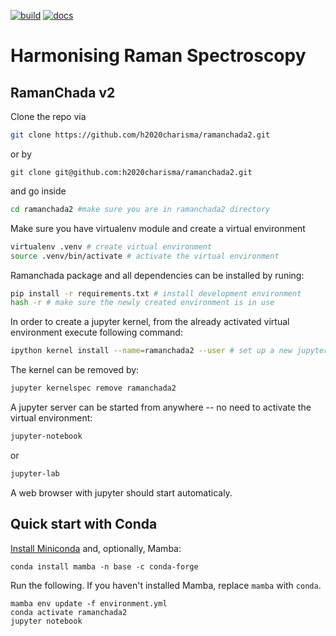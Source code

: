 [![build](https://github.com/h2020charisma/ramanchada2/workflows/build/badge.svg)](https://github.com/h2020charisma/ramanchada2/actions/workflows/build.yml)
[![docs](https://github.com/h2020charisma/ramanchada2/workflows/docs/badge.svg)](https://h2020charisma.github.io/ramanchada2/index.html)

Harmonising Raman Spectroscopy
==============================

RamanChada v2
--------------

Clone the repo via
```bash
git clone https://github.com/h2020charisma/ramanchada2.git
```
or by
```
git clone git@github.com:h2020charisma/ramanchada2.git
```


and go inside
```bash
cd ramanchada2 #make sure you are in ramanchada2 directory
```

Make sure you have virtualenv module and create a virtual environment
```bash
virtualenv .venv # create virtual environment
source .venv/bin/activate # activate the virtual environment
```

Ramanchada package and all dependencies can be installed by runing:

```bash
pip install -r requirements.txt # install development environment
hash -r # make sure the newly created environment is in use
```

In order to create a jupyter kernel, from the already activated virtual environment execute following command:

```bash
ipython kernel install --name=ramanchada2 --user # set up a new jupyter kernel
```

The kernel can be removed by:
```bash
jupyter kernelspec remove ramanchada2
```

A jupyter server can be started from anywhere -- no need to activate the virtual environment:
```bash
jupyter-notebook
```
or
```bash
jupyter-lab
```

A web browser with jupyter should start automaticaly.


## Quick start with Conda

[Install Miniconda](https://conda.io/projects/conda/en/latest/user-guide/install/index.html) and, optionally, Mamba:
```
conda install mamba -n base -c conda-forge
```

Run the following. If you haven't installed Mamba, replace `mamba` with `conda`.
```
mamba env update -f environment.yml
conda activate ramanchada2
jupyter notebook
```
